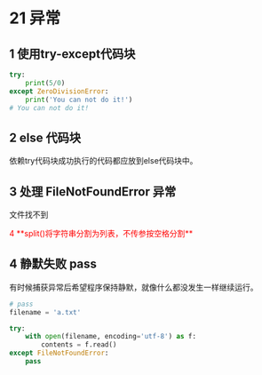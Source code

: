 # 21 异常

## 1 使用try-except代码块

```python
try:
    print(5/0)
except ZeroDivisionError:
    print('You can not do it!')
# You can not do it!
```



## 2 else 代码块

依赖try代码块成功执行的代码都应放到else代码块中。



## 3 处理 FileNotFoundError 异常

文件找不到



<p style="color: red">4 **split()将字符串分割为列表，不传参按空格分割**</p>

## 4 静默失败 pass

有时候捕获异常后希望程序保持静默，就像什么都没发生一样继续运行。

```python
# pass
filename = 'a.txt'

try:
    with open(filename, encoding='utf-8') as f:
        contents = f.read()
except FileNotFoundError:
    pass
```

